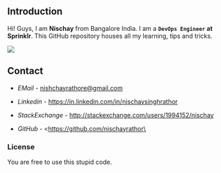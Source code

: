 ## Introduction
Hi! Guys, I am **Nischay** from Bangalore India. I am a **`DevOps Engineer` at Sprinklr**. This GitHub repository houses all my learning, tips and tricks.

![](https://dl.dropboxusercontent.com/u/12181164/Nischay.jpg)

## Contact
- *EMail* - <nishchayrathore@gmail.com>

- *Linkedin* - <https://in.linkedin.com/in/nischaysinghrathor>

- *StackExchange* - <http://stackexchange.com/users/1994152/nischay>

- *GitHub* - <https://github.com/nischayrathor\

### License
You are free to use this stupid code.
